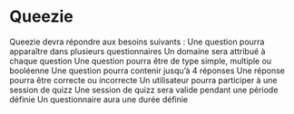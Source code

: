 # Queezie
Queezie devra répondre aux besoins suivants :​  Une question pourra apparaître dans plusieurs questionnaires​  Un domaine sera attribué à chaque question​  Une question pourra être de type simple, multiple ou booléenne​  Une question pourra contenir jusqu’à 4 réponses​  Une réponse pourra être correcte ou incorrecte​  Un utilisateur pourra participer à une session de quizz​  Une session de quizz sera valide pendant une période définie​  Un questionnaire aura une durée définie
